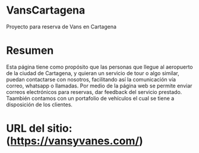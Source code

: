 # VansCartagena
Proyecto para reserva de Vans en Cartagena 
# Resumen
Esta página tiene como propósito que las personas que llegue al aeropuerto de la ciudad de Cartagena, y quieran un servicio de tour o algo similar, puedan contactarse con nosotros, facilitando así la comunicación vía correo, whatsapp o llamadas. Por medio de la página web se permite enviar correos electrónicos para reservas, dar feedback del servicio prestado. Taambién contamos con un portafolio de vehículos el cual se tiene a disposición de los clientes.

# URL del sitio: (https://vansyvanes.com/)
